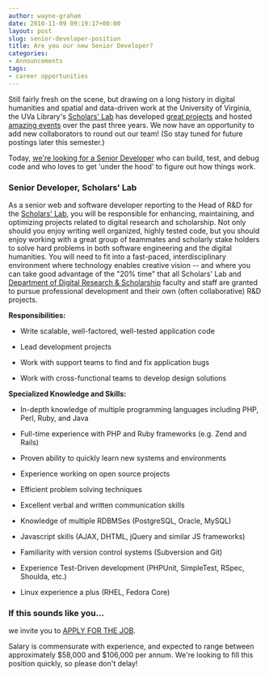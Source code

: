 ```yaml
---
author: wayne-graham
date: 2010-11-09 09:19:17+00:00
layout: post
slug: senior-developer-position
title: Are you our new Senior Developer?
categories:
- Announcements
tags:
- career opportunities
---
```


Still fairly fresh on the scene, but drawing on a long history in digital humanities and spatial and data-driven work at the University of Virginia, the UVa Library's [Scholars' Lab](http://lib.virginia.edu/scholarslab) has developed [great projects](http://www.scholarslab.org/) and hosted [amazing events](http://www2.lib.virginia.edu/scholarslab/about/events.html) over the past three years. We now have an opportunity to add new collaborators to round out our team! (So stay tuned for future postings later this semester.)

Today, [we're looking for a Senior Developer](http://jobs.virginia.edu/applicants/Central?quickFind=62652) who can build, test, and debug code and who loves to get 'under the hood' to figure out how things work.


### Senior Developer, Scholars' Lab


As a senior web and software developer reporting to the Head of R&D for the [Scholars' Lab](http://www.scholarslab.org/), you will be responsible for enhancing, maintaining, and optimizing projects related to digital research and scholarship. Not only should you enjoy writing well organized, highly tested code, but you should enjoy working with a great group of teammates and scholarly stake holders to solve hard problems in both software engineering and the digital humanities. You will need to fit into a fast-paced, interdisciplinary environment where technology enables creative vision -- and where you can take good advantage of the "20% time" that all Scholars' Lab and [Department of Digital Research & Scholarship](http://lib.virginia.edu/scholarslab) faculty and staff are granted to pursue professional development and their own (often collaborative) R&D projects.

**Responsibilities:**



	
  * Write scalable, well-factored, well-tested application code

	
  * Lead development projects

	
  * Work with support teams to find and fix application bugs

	
  * Work with cross-functional teams to develop design solutions


**Specialized Knowledge and Skills:**



	
  * In-depth knowledge of multiple programming languages including PHP, Perl, Ruby, and Java

	
  * Full-time experience with PHP and Ruby frameworks (e.g. Zend and Rails)

	
  * Proven ability to quickly learn new systems and environments

	
  * Experience working on open source projects

	
  * Efficient problem solving techniques

	
  * Excellent verbal and written communication skills

	
  * Knowledge of multiple RDBMSes (PostgreSQL, Oracle, MySQL)

	
  * Javascript skills (AJAX, DHTML, jQuery and similar JS frameworks)

	
  * Familiarity with version control systems (Subversion and Git)

	
  * Experience Test-Driven development (PHPUnit, SimpleTest, RSpec, Shoulda, etc.)

	
  * Linux experience a plus (RHEL, Fedora Core)




### If this sounds like you...


we invite you to [APPLY FOR THE JOB](http://jobs.virginia.edu/applicants/Central?quickFind=62652   ).

Salary is commensurate with experience, and expected to range between approximately $58,000 and $106,000 per annum. We're looking to fill this position quickly, so please don't delay!
